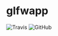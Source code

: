 # glfwapp

![Travis](https://img.shields.io/travis/com/kei-g/dbus-redirector?style=plastic)
![GitHub](https://img.shields.io/github/license/kei-g/glfwapp?style=plastic)
